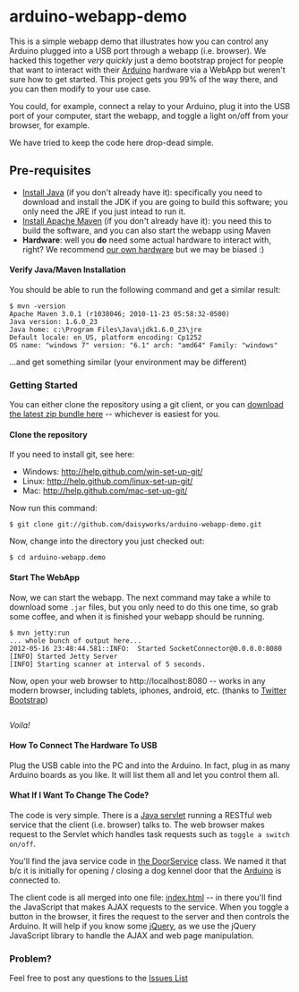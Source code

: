 arduino-webapp-demo
===================

This is a simple webapp demo that illustrates how you can control any Arduino plugged into a USB port through a webapp (i.e. browser).  We hacked this together _very quickly_ just a demo bootstrap project for people that want to interact with their [Arduino](http://arduino.cc) hardware via a WebApp but weren't sure how to get started.  This project gets you 99% of the way there, and you can then modify to your use case.

You could, for example, connect a relay to your Arduino, plug it into the USB port of your computer, start the webapp, and toggle a light on/off from your browser, for example.

We have tried to keep the code here drop-dead simple.

## Pre-requisites
* [Install Java](http://www.oracle.com/technetwork/java/javase/downloads/index.html) (if you don't already have it): specifically you need to download and install the JDK if you are going to build this software; you only need the JRE if you just intead to run it.
* [Install Apache Maven](http://maven.apache.org/download.html#Installation) (if you don't already have it): you need this to build the software, and you can also start the webapp using Maven
* **Hardware**: well you **do** need some actual hardware to interact with, right?  We recommend [our own hardware](http://daisyworks.com) but we may be biased :)

#### Verify Java/Maven Installation
You should be able to run the following command and get a similar result:
```
$ mvn -version
Apache Maven 3.0.1 (r1038046; 2010-11-23 05:58:32-0500)
Java version: 1.6.0_23
Java home: c:\Program Files\Java\jdk1.6.0_23\jre
Default locale: en_US, platform encoding: Cp1252
OS name: "windows 7" version: "6.1" arch: "amd64" Family: "windows"
```

...and get something similar (your environment may be different)

### Getting Started
You can either clone the repository using a git client, or you can [download the latest zip bundle here](https://github.com/daisyworks/arduino-webapp-demo/zipball/master) -- whichever is easiest for you.

#### Clone the repository
If you need to install git, see here: 
* Windows: http://help.github.com/win-set-up-git/
* Linux: http://help.github.com/linux-set-up-git/
* Mac: http://help.github.com/mac-set-up-git/

Now run this command:
```
$ git clone git://github.com/daisyworks/arduino-webapp-demo.git
```

Now, change into the directory you just checked out:
```
$ cd arduino-webapp.demo
```

#### Start The WebApp
Now, we can start the webapp.  The next command may take a while to download some `.jar` files, but you only need to do this one time, so grab some coffee, and when it is finished your webapp should be running.

```
$ mvn jetty:run
... whole bunch of output here...
2012-05-16 23:48:44.581::INFO:  Started SocketConnector@0.0.0.0:8080
[INFO] Started Jetty Server
[INFO] Starting scanner at interval of 5 seconds.
```

Now, open your web browser to http://localhost:8080 -- works in any modern browser, including tablets, iphones, android, etc. (thanks to [Twitter Bootstrap](http://twitter.github.com/bootstrap/))

<a href="http://imgur.com/eDYCs"><img src="http://i.imgur.com/eDYCs.png" alt="" title="Hosted by imgur.com" /></a>

_Voila!_

#### How To Connect The Hardware To USB 
Plug the USB cable into the PC and into the Arduino. In fact, plug in as many Arduino boards as you like. It will list them all and let you control them all.

#### What If I Want To Change The Code?
The code is very simple.  There is a [Java servlet](http://en.wikipedia.org/wiki/Java_Servlet) running a RESTful web service that the client (i.e. browser) talks to.  The web browser makes request to the Servlet which handles task requests such as `toggle a switch on/off`.  

You'll find the java service code in [the DoorService](https://github.com/daisyworks/arduino-webapp-demo/blob/master/src/main/java/com/daisyworks/demo/DoorService.java) class.  We named it that b/c it is initially for opening / closing a dog kennel door that the [Arduino](http://arduino.cc) is connected to.

The client code is all merged into one file: [index.html](https://github.com/daisyworks/arduino-webapp-demo/blob/master/src/main/webapp/index.html) -- in there you'll find the JavaScript that makes AJAX requests to the service.  When you toggle a button in the browser, it fires the request to the server and then controls the Arduino.  It will help if you know some [jQuery](http://jquery.com), as we use the jQuery JavaScript library to handle the AJAX and web page manipulation.

### Problem?

Feel free to post any questions to the [Issues List](https://github.com/daisyworks/arduino-webapp-demo/issues)


